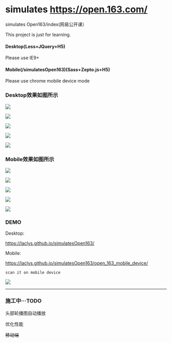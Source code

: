 # simulates https://open.163.com/

simulates Open163/index(网易公开课）

This project is just for learning.

#### Desktop(Less+JQuery+H5)

Please use IE9+

#### Mobile(/simulatesOpen163)(Sass+Zepto.js+H5)

Please use chrome mobile device mode

### Desktop效果如图所示

![](demo1.jpg)

![](demo2.jpg)

![](demo3.jpg)

![](demo5.jpg)

![](demo6.jpg)

### Mobile效果如图所示

![](demo7.jpg)

![](demo8.jpg)

![](demo9.jpg)

![](demo10.jpg)

![](demo11.jpg)

### DEMO

Desktop:

https://laclys.github.io/simulatesOpen163/

Mobile:

https://laclys.github.io/simulatesOpen163/open_163_mobile_device/

	scan it on mobile device

![](QRcode.png)

------

### 施工中···TODO

头部轮播图自动播放

优化性能

~~移动端~~